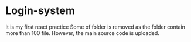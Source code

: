 # Login-system
It is my first react practice 
Some of folder is removed as the folder contain more than 100 file.
However, the main source code is uploaded.

